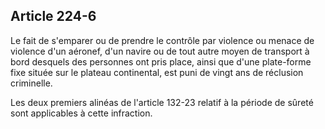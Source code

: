 Article 224-6
----
Le fait de s'emparer ou de prendre le contrôle par violence ou menace de
violence d'un aéronef, d'un navire ou de tout autre moyen de transport à bord
desquels des personnes ont pris place, ainsi que d'une plate-forme fixe située
sur le plateau continental, est puni de vingt ans de réclusion criminelle.

Les deux premiers alinéas de l'article 132-23 relatif à la période de sûreté
sont applicables à cette infraction.
